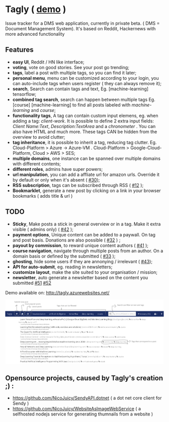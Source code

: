 # Tagly ( [demo](http://tagly.azurewebsites.net/) )
Issue tracker for a DMS web application, currently in private beta. ( DMS = Document Management System). It's based on Reddit, Hackernews with more advanced functionality

## Features 

 - **easy UI**, Reddit / HN like interface;
 - **voting**, vote on good stories. See your post go trending;
 - **tags**, label a post with multiple tags, so you can find it later;
 - **personal menu**, menu can be customized according to your login, you can auto-include tags when users register ( they can always remove it);
 - **search**, Search can contain tags and text, Eg. [machine-learning] tensorflow;
 - **combined tag search**, search can happen between multiple tags Eg. [course] [machine-learning] to find all posts labeled with *machine-learning* and *course*;
 - **functionality tags**, A tag can contain custom input elemens, eg. when adding a tag: *client-work*. It is possible to define 2 extra input fields: *Client Name:Text*, *Description:TextArea* and a  *chronometer* . You can also have HTML and much more. These tags CAN be hidden from the overview to avoid clutter;
 - **tag inheritance**, it is possible to inherit a tag, reducing tag clutter. Eg. Cloud-Platform > Azure -> Azure-VM . Cloud-Platform > Google-Cloud-Platform, Cloud > AWS > SES;
 - **multiple domains**, one instance can be spanned over multiple domains with different contents; 
 - **different roles**, admins have super powers;
  - **url manipulation**, you can add a affliate url for amazon urls. Override it by default or only when it's absent ( [#30](https://github.com/NicoJuicy/Tagly/issues/30));
 - **RSS subscription**, tags can be subscribed through RSS ( [#12](https://github.com/NicoJuicy/Tagly/issues/12) );
 - **Bookmarklet**, generate a new post by clicking on a link in your browser bookmarks ( adds title & url )
 
## TODO
 - **Sticky**, Make posts a stick in general overview or in a tag. Make it extra visible ( admins only) ( [#42](https://github.com/NicoJuicy/Tagly/issues/42) );
 - **payment options**, Unique content can be added to a paywall. On tag and post basis. Donations are also possible ( [#32](https://github.com/NicoJuicy/Tagly/issues/32) ) ;
 - **payout by commission**, to reward unique content authors ( [#41](https://github.com/NicoJuicy/Tagly/issues/41) );
 - **course navigation**, navigate through multiple posts from an author. On a domain basis or defined by the submitted ( [#33](https://github.com/NicoJuicy/Tagly/issues/33) );
 - **ghosting**, hide some users if they are annonying / irrelevant ( [#43](https://github.com/NicoJuicy/Tagly/issues/43));
 - **API for auto-submit**, eg. reading in newsletters;
 - **customize layout**, make the site suited to your organisation / mission;
 - **newsletter**, auto generate a newsletter based on the content you submitted [#51](https://github.com/NicoJuicy/Tagly/issues/51) [#52](https://github.com/NicoJuicy/Tagly/issues/52) 

Demo available on:  http://tagly.azurewebsites.net/

![Interface screenshot](/tagly-screenshot.png)

## Opensource projects, caused by Tagly's creation ;) :

 - https://github.com/NicoJuicy/SendyAPI.dotnet ( a dot net core client for Sendy )
 - https://github.com/NicoJuicy/WebsiteAsImageWebService ( a selfhosted nodejs service for generating thumnails from a website )
